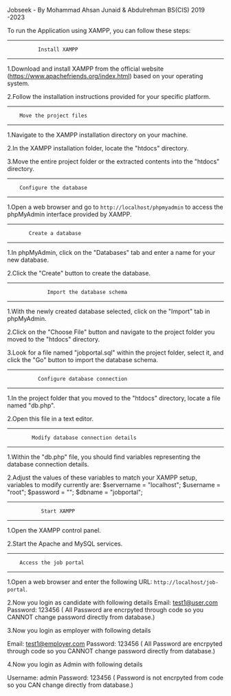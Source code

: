 Jobseek - By Mohammad Ahsan Junaid & Abdulrehman
		BS(CIS) 2019 -2023

To run the Application using XAMPP, you can follow these steps:

-----------------------------------------------------------------------------------------------------
		      Install XAMPP 
-----------------------------------------------------------------------------------------------------
1.Download and install XAMPP from the official website (https://www.apachefriends.org/index.html) based on your operating system. 

2.Follow the installation instructions provided for your specific platform.


-----------------------------------------------------------------------------------------------------
		Move the project files 
-----------------------------------------------------------------------------------------------------
1.Navigate to the XAMPP installation directory on your machine. 

2.In the XAMPP installation folder, locate the "htdocs" directory. 

3.Move the entire project folder or the extracted contents into the "htdocs" directory.



-----------------------------------------------------------------------------------------------------
		Configure the database
-----------------------------------------------------------------------------------------------------
1.Open a web browser and go to `http://localhost/phpmyadmin` to access the phpMyAdmin interface provided by XAMPP.


-----------------------------------------------------------------------------------------------------
		   Create a database
-----------------------------------------------------------------------------------------------------
1.In phpMyAdmin, click on the "Databases" tab and enter a name for your new database. 

2.Click the "Create" button to create the database.


-----------------------------------------------------------------------------------------------------
	             Import the database schema
-----------------------------------------------------------------------------------------------------
1.With the newly created database selected, click on the "Import" tab in phpMyAdmin. 

2.Click on the "Choose File" button and navigate to the project folder you moved to the "htdocs" directory. 

3.Look for a file named "jobportal.sql" within the project folder, select it, and click the "Go" button to import the database schema.


-----------------------------------------------------------------------------------------------------
	          Configure database connection 
-----------------------------------------------------------------------------------------------------
1.In the project folder that you moved to the "htdocs" directory, locate a file named "db.php". 

2.Open this file in a text editor.


-----------------------------------------------------------------------------------------------------
	        Modify database connection details
-----------------------------------------------------------------------------------------------------
1.Within the "db.php" file, you should find variables representing the database connection details. 

2.Adjust the values of these variables to match your XAMPP setup, variables to modify currently are:
$servername = "localhost";
$username = "root";
$password = "";
$dbname = "jobportal";


-----------------------------------------------------------------------------------------------------
		       Start XAMPP
-----------------------------------------------------------------------------------------------------
1.Open the XAMPP control panel.

2.Start the Apache and MySQL services.


-----------------------------------------------------------------------------------------------------
		Access the job portal 
-----------------------------------------------------------------------------------------------------
1.Open a web browser and enter the following URL: `http://localhost/job-portal`.

2.Now you login as candidate with following details
Email: test1@user.com
Password: 123456 ( All Password are encrpyted through code so you CANNOT change password directly from database.)

3.Now you login as employer with following details

Email: test1@employer.com
Password: 123456 ( All Password are encrpyted through code so you CANNOT change password directly from database.)

4.Now you login as Admin with following details

Username: admin
Password: 123456 ( Password is not encrpyted from code so you CAN change directly from database.)
